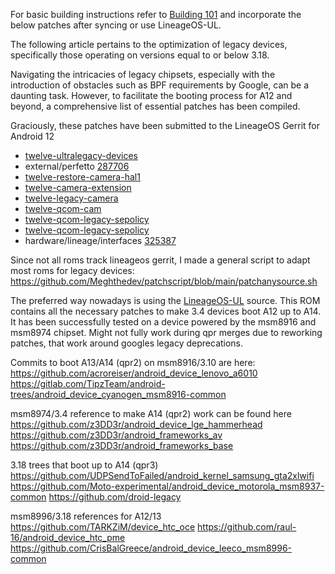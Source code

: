 For basic building instructions refer to [Building 101](/wiki/Building_101)
and incorporate the below patches after syncing or use LineageOS-UL.

The following article pertains to the optimization of legacy devices,
specifically those operating on versions equal to or below 3.18.

Navigating the intricacies of legacy chipsets, especially with the
introduction of obstacles such as BPF requirements by Google, can be a
daunting task. However, to facilitate the booting process for A12 and
beyond, a comprehensive list of essential patches has been compiled.

Graciously, these patches have been submitted to the LineageOS Gerrit
for Android 12

- [twelve-ultralegacy-devices](https://review.lineageos.org/q/topic:%22twelve-ultralegacy-devices%22)
- external/perfetto [287706](https://review.lineageos.org/c/LineageOS/android_external_perfetto/+/287706)
- [twelve-restore-camera-hal1](https://review.lineageos.org/q/topic:%22twelve-restore-camera-hal1%22)
- [twelve-camera-extension](https://review.lineageos.org/q/topic:%22twelve-camera-extension%22)
- [twelve-legacy-camera](https://review.lineageos.org/q/topic:%22twelve-legacy-camera%22)
- [twelve-qcom-cam](https://review.lineageos.org/q/topic:%22twelve-qcom-cam%22)
- [twelve-qcom-legacy-sepolicy](https://review.lineageos.org/q/topic:%22twelve-qcom-legacy-sepolicy%22)
- [twelve-qcom-legacy-sepolicy](https://review.lineageos.org/q/topic:%22twelve-qcom-legacy-sepolicy%22)
- hardware/lineage/interfaces [325387](https://review.lineageos.org/c/LineageOS/android_hardware_lineage_interfaces/+/325387)

Since not all roms track lineageos gerrit, I made a general script
to adapt most roms for legacy devices:
<https://github.com/Meghthedev/patchscript/blob/main/patchanysource.sh>


The preferred way nowadays is using the [LineageOS-UL](https://github.com/LineageOS-UL) source. This ROM contains all the necessary
patches to make 3.4 devices boot A12 up to A14. It has been successfully tested on a device powered by the msm8916 and msm8974 chipset.
Might not fully work during qpr merges due to reworking patches, that work around googles legacy deprecations.

Commits to boot A13/A14 (qpr2) on msm8916/3.10 are here:
<https://github.com/acroreiser/android_device_lenovo_a6010>
<https://gitlab.com/TipzTeam/android-trees/android_device_cyanogen_msm8916-common>

msm8974/3.4 reference to make A14 (qpr2) work can be found here
<https://github.com/z3DD3r/android_device_lge_hammerhead>
<https://github.com/z3DD3r/android_frameworks_av>
<https://github.com/z3DD3r/android_frameworks_base>

3.18 trees that boot up to A14 (qpr3)
<https://github.com/UDPSendToFailed/android_kernel_samsung_gta2xlwifi>
<https://github.com/Moto-experimental/android_device_motorola_msm8937-common>
<https://github.com/droid-legacy>

msm8996/3.18 references for A12/13
<https://github.com/TARKZiM/device_htc_oce>
<https://github.com/raul-16/android_device_htc_pme>
<https://github.com/CrisBalGreece/android_device_leeco_msm8996-common>
